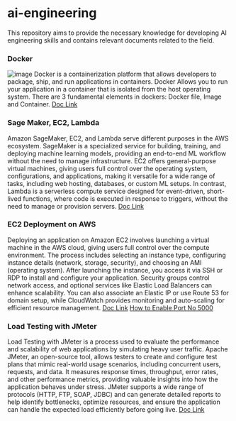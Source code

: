 # ai-engineering

This repository aims to provide the necessary knowledge for developing AI engineering skills and contains relevant documents related to the field.


### Docker
![image](https://github.com/user-attachments/assets/d29946c3-1e1b-41ca-823b-dd8609620f3e)
Docker is a containerization platform that allows developers to package, ship, and run applications in containers. 
Docker Allows you to run your application in a container that is isolated from the host operating system.
There are 3 fundamental elements in dockers: Docker file, Image and Container. 
[Doc Link](https://docs.google.com/document/d/1XPQNgnK6lg7UoFYMyrD8gZN6FNn16U4n984ugYBE1Uo/edit?usp=sharing)

### Sage Maker, EC2, Lambda
Amazon SageMaker, EC2, and Lambda serve different purposes in the AWS ecosystem. SageMaker is a specialized service for building, training, and deploying machine learning models, providing an end-to-end ML workflow without the need to manage infrastructure. EC2 offers general-purpose virtual machines, giving users full control over the operating system, configurations, and applications, making it versatile for a wide range of tasks, including web hosting, databases, or custom ML setups. In contrast, Lambda is a serverless compute service designed for event-driven, short-lived functions, where code is executed in response to triggers, without the need to manage or provision servers.
[Doc Link](https://docs.google.com/document/d/1UwYGFcGIdPtee9nYPWWH_XtREjYdNgyzVzis26lmcVk/edit?usp=sharing)

### EC2 Deployment on AWS
Deploying an application on Amazon EC2 involves launching a virtual machine in the AWS cloud, giving users full control over the compute environment. The process includes selecting an instance type, configuring instance details (network, storage, security), and choosing an AMI (operating system). After launching the instance, you access it via SSH or RDP to install and configure your application. Security groups control network access, and optional services like Elastic Load Balancers can enhance scalability. You can also associate an Elastic IP or use Route 53 for domain setup, while CloudWatch provides monitoring and auto-scaling for efficient resource management.
[Doc Link](https://docs.google.com/document/d/1ynYswb92gGC7xJkBy0fVRCGiu9-UketU/edit?usp=sharing&ouid=112002462361361896203&rtpof=true&sd=true)
[How to Enable Port No 5000](https://drive.google.com/file/d/1UnOrMKPyRoCXRaq--D4HCWlTP19fZhC7/view?usp=sharing)

### Load Testing with JMeter
Load Testing with JMeter is a process used to evaluate the performance and scalability of web applications by simulating heavy user traffic. Apache JMeter, an open-source tool, allows testers to create and configure test plans that mimic real-world usage scenarios, including concurrent users, requests, and data. It measures response times, throughput, error rates, and other performance metrics, providing valuable insights into how the application behaves under stress. JMeter supports a wide range of protocols (HTTP, FTP, SOAP, JDBC) and can generate detailed reports to help identify bottlenecks, optimize resources, and ensure the application can handle the expected load efficiently before going live.
[Doc Link](https://docs.google.com/document/d/1nToFXjV6ZAd17PgmKSQFOzLV-wo6RLbwTFlv1LrMKg0/edit?usp=sharing)
